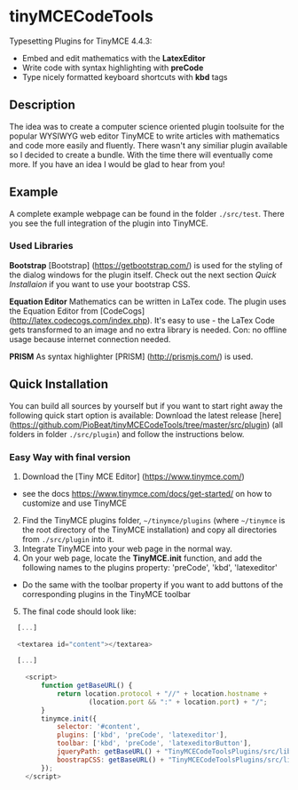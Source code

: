 # tinyMCECodeTools
Typesetting Plugins for TinyMCE 4.4.3:
* Embed and edit mathematics with the **LatexEditor**
* Write code with syntax highlighting with **preCode**
* Type nicely formatted keyboard shortcuts with **kbd** tags

## Description
The idea was to create a computer science oriented plugin toolsuite for the popular WYSIWYG web editor TinyMCE to write articles with mathematics and code more easily and fluently. There wasn't any similiar plugin available so I decided to create a bundle.
With the time there will eventually come more. If you have an idea I would be glad to hear from you! 

## Example 

A complete example webpage can be found in the folder `./src/test`. There you see the full integration of the plugin into TinyMCE. 

### Used Libraries

**Bootstrap**
[Bootstrap] (https://getbootstrap.com/) is used for the styling of the dialog windows for the plugin itself. Check out the next section *Quick Installaion* if you want to use your bootstrap CSS.

**Equation Editor** Mathematics can be written in LaTex code. The plugin uses the Equation Editor from [CodeCogs] (http://latex.codecogs.com/index.php). It's easy to use - the LaTex Code gets transformed to an image and no extra library is needed. Con: no offline usage because internet connection needed.

**PRISM** As syntax highlighter [PRISM] (http://prismjs.com/) is used.

## Quick Installation

You can build all sources by yourself but if you want to start right away the following quick start option is available:
Download the latest release [here] (https://github.com/PioBeat/tinyMCECodeTools/tree/master/src/plugin) (all folders in folder `./src/plugin`) and follow the instructions below.

### Easy Way with final version
1. Download the [Tiny MCE Editor] (https://www.tinymce.com/)
  * see the docs https://www.tinymce.com/docs/get-started/ on how to customize and use TinyMCE  
2. Find the TinyMCE plugins folder, `~/tinymce/plugins` (where `~/tinymce` is the root directory of the TinyMCE installation) and copy all directories from `./src/plugin` into it.
3. Integrate TinyMCE into your web page in the normal way.
4. On your web page, locate the **TinyMCE.init** function, and add the following names to the plugins property: 'preCode', 'kbd', 'latexeditor'
  * Do the same with the toolbar property if you want to add buttons of the corresponding plugins in the TinyMCE toolbar 
5. The final code should look like: 
```javascript
  [...]
  
  <textarea id="content"></textarea>
  
  [...]
  
    <script>
        function getBaseURL() {
            return location.protocol + "//" + location.hostname +
                    (location.port && ":" + location.port) + "/";
        }
        tinymce.init({
            selector: '#content',
            plugins: ['kbd', 'preCode', 'latexeditor'],
            toolbar: ['kbd', 'preCode', 'latexeditorButton'],
            jqueryPath: getBaseURL() + "TinyMCECodeToolsPlugins/src/libs/jquery-1.12.3.min.js",
            boostrapCSS: getBaseURL() + "TinyMCECodeToolsPlugins/src/libs/bootstrap.min.css"
        });
    </script>
```

